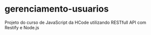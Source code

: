 # gerenciamento-usuarios
Projeto do curso de JavaScript da HCode utilizando RESTfull API com Restify e Node.js
